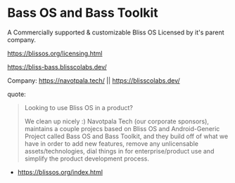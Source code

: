 # Bass OS and Bass Toolkit
A Commercially supported & customizable Bliss OS Licensed by it's parent company.

https://blissos.org/licensing.html

https://bliss-bass.blisscolabs.dev/

Company: https://navotpala.tech/ || https://blisscolabs.dev/

quote:
>Looking to use Bliss OS in a product?
>
>We clean up nicely :)
>Navotpala Tech (our corporate sponsors), maintains a couple projecs based on Bliss OS and Android-Generic Project called Bass OS and Bass Toolkit, and they build off of what we have in order to add new features, remove any unlicensable assets/technologies, dial things in for enterprise/product use and simplify the product development process. 
- https://blissos.org/index.html
